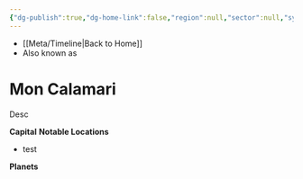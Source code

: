 ```yaml
---
{"dg-publish":true,"dg-home-link":false,"region":null,"sector":null,"system":null,"grid":null,"aliases":[],"tags":["map","retraining","planet","unfinished"],"permalink":"/navigational/mon-calamari/","dgHomeLink":false,"dgPassFrontmatter":true}
---
```


- [[Meta/Timeline\|Back to Home]]
- Also known as 

# Mon Calamari
Desc

**Capital**
**Notable Locations**
- test

**Planets**
